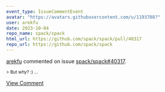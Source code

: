 ```yaml
---
event_type: IssueCommentEvent
avatar: "https://avatars.githubusercontent.com/u/1193708?"
user: arekfu
date: 2023-10-04
repo_name: spack/spack
html_url: https://github.com/spack/spack/pull/40317
repo_url: https://github.com/spack/spack
---
```


<a href='https://github.com/arekfu' target='_blank'>arekfu</a> commented on issue <a href='https://github.com/spack/spack/pull/40317' target='_blank'>spack/spack#40317</a>.

<small>> But why? :)...</small>

<a href='https://github.com/spack/spack/pull/40317' target='_blank'>View Comment</a>